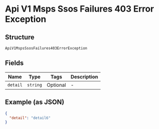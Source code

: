 
# Api V1 Msps Ssos Failures 403 Error Exception

## Structure

`ApiV1MspsSsosFailures403ErrorException`

## Fields

| Name | Type | Tags | Description |
|  --- | --- | --- | --- |
| `detail` | `string` | Optional | - |

## Example (as JSON)

```json
{
  "detail": "detail6"
}
```

